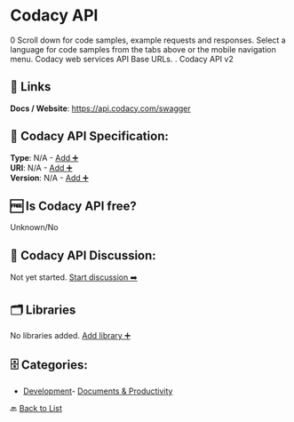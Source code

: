 # Codacy API

0 Scroll down for code samples, example requests and responses. Select a language for code samples from the tabs above or the mobile navigation menu. Codacy web services API Base URLs. . Codacy API v2

##  🔗 Links
**Docs / Website**: https://api.codacy.com/swagger

## 🧬 Codacy API Specification:
**Type**: N/A - [Add ➕](https://github.com/apis-list/apis-list/edit/main/apis/codacy-api/codacy-api.yaml)  
**URI**: N/A - [Add ➕](https://github.com/apis-list/apis-list/edit/main/apis/codacy-api/codacy-api.yaml)  
**Version**: N/A - [Add ➕](https://github.com/apis-list/apis-list/edit/main/apis/codacy-api/codacy-api.yaml)

## 🆓 Is Codacy API free?
 Unknown/No 

## 💬 Codacy API Discussion:
Not yet started. [Start discussion ➡️](https://github.com/apis-list/apis-list/discussions/new)

## 🗂️ Libraries

No libraries added. [Add library ➕](https://github.com/apis-list/apis-list/edit/main/apis/codacy-api/codacy-api.yaml)    


## 🗄️ Categories:
- [Development](https://github.com/apis-list/apis-list#development-)- [Documents & Productivity](https://github.com/apis-list/apis-list#documents--productivity-)

🔙  [Back to List](https://github.com/apis-list/apis-list)
